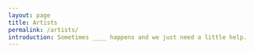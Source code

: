 ```yaml
---
layout: page
title: Artists
permalink: /artists/
introduction: Sometimes ____ happens and we just need a little help.
---
```


